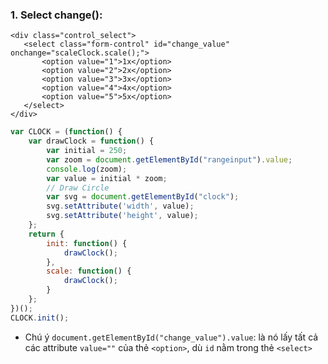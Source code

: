  ### 1. Select change():
 
 ```
 <div class="control_select">
    <select class="form-control" id="change_value" onchange="scaleClock.scale();">
        <option value="1">1x</option>
        <option value="2">2x</option>
        <option value="3">3x</option>
        <option value="4">4x</option>
        <option value="5">5x</option>
    </select>
</div>
```

```javascript
var CLOCK = (function() {
    var drawClock = function() {
        var initial = 250;
        var zoom = document.getElementById("rangeinput").value;
        console.log(zoom);
        var value = initial * zoom;
        // Draw Circle
        var svg = document.getElementById("clock");
        svg.setAttribute('width', value);
        svg.setAttribute('height', value);
    };
    return {
        init: function() {
            drawClock();
        },
        scale: function() {
            drawClock();
        }
    };
})();
CLOCK.init();
```

- Chú ý ```document.getElementById("change_value").value```: là nó lấy tất cả các attribute ```value=""``` của thẻ ```<option>```, dù ```id``` nằm trong thẻ ```<select>```

